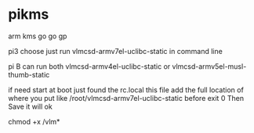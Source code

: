# pikms
arm kms go go gp

pi3 choose 
just run vlmcsd-armv7el-uclibc-static in command line

pi B 
can run both vlmcsd-armv4el-uclibc-static or vlmcsd-armv5el-musl-thumb-static

if need start at boot just found the 
rc.local this file add the full location of 
where you put like 
/root/vlmcsd-armv7el-uclibc-static 
before
exit 0 
Then Save it will ok


chmod +x /vlm*

